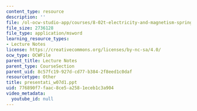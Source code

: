 ```yaml
---
content_type: resource
description: ''
file: /ol-ocw-studio-app/courses/8-02t-electricity-and-magnetism-spring-2005/776890f7faac8ce5a2581eceb1c3a904_presentati_w07d1.ppt
file_size: 2736128
file_type: application/msword
learning_resource_types:
- Lecture Notes
license: https://creativecommons.org/licenses/by-nc-sa/4.0/
ocw_type: OCWFile
parent_title: Lecture Notes
parent_type: CourseSection
parent_uid: 8c57fc19-927d-cd77-b384-2f8eed1c0daf
resourcetype: Other
title: presentati_w07d1.ppt
uid: 776890f7-faac-8ce5-a258-1eceb1c3a904
video_metadata:
  youtube_id: null
---
```

